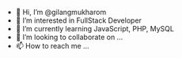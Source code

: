 - 👋 Hi, I’m @gilangmukharom
- 👀 I’m interested in FullStack Developer
- 🌱 I’m currently learning JavaScript, PHP, MySQL
- 💞️ I’m looking to collaborate on ...
- 📫 How to reach me ...

<!---
gilangmukharom/gilangmukharom is a ✨ special ✨ repository because its `README.md` (this file) appears on your GitHub profile.
You can click the Preview link to take a look at your changes.
--->
